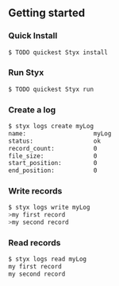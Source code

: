 Getting started
---------------

### Quick Install

```bash
$ TODO quickest Styx install
```

### Run Styx

```bash
$ TODO quickest Styx run
```

### Create a log

```bash
$ styx logs create myLog
name:                   myLog
status:                 ok
record_count:           0
file_size:              0
start_position:         0
end_position:           0
```

### Write records

```bash
$ styx logs write myLog
>my first record
>my second record
```

### Read records

```bash
$ styx logs read myLog
my first record
my second record
```
